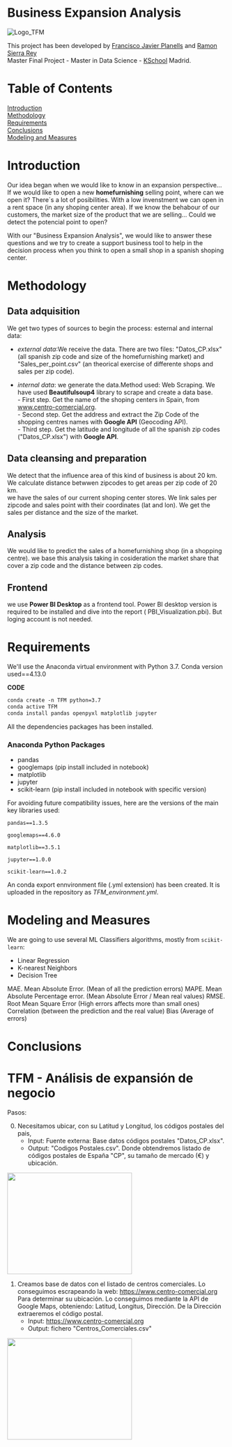 # Business Expansion Analysis
![Logo_TFM](https://user-images.githubusercontent.com/56726458/173163556-e6e82cca-f374-400a-8a60-4f13fa8ca043.JPG)
  
  This project has been developed by [Francisco Javier Planells](https://github.com/fplanells) and [Ramon Sierra Rey](https://github.com/ramonsierrarey)  
Master Final Project - Master in Data Science - [KSchool](https://www.kschool.com/) Madrid.
  
  # Table of Contents

[Introduction](#introduction) <br>
[Methodology](#methodology) <br>
[Requirements](#requirements) <br>
[Conclusions](#conclusions) <br>
[Modeling and Measures](#modeling) <br>


# Introduction

  Our idea began when we would like to know in an expansion perspective... If we would like to open a new **homefurnishing** selling point, where can we open it? There´s a lot of posibilities. With a low invenstment we can open in a rent space (in any shoping center area). If we know the behabour of our customers, the market size of the product that we are selling... Could we detect the potencial point to open?  
  
  With our "Business Expansion Analysis", we would like to answer these questions and  we try to create a support business tool to help in the decision process when you think to open a small shop in a spanish shoping center.

  
# Methodology
  
  ## Data adquisition
We get two types of sources to begin the process: esternal and internal data:
* _external data_:We receive the data. There are two files: "Datos_CP.xlsx" (all spanish zip code and size of the homefurnishing market) and "Sales_per_point.csv"  (an theorical exercise of differente shops and sales per zip code).

* _internal data_: we generate the data.Method used: Web Scraping. We have used **Beautifulsoup4** library to scrape and create a data base.  
                      - First step. Get the name of the shoping centers in Spain, from www.centro-comercial.org.  
                      - Second step. Get the address and extract the Zip Code of the shopping centres names with **Google API** (Geocoding API).  
                      - Third step. Get the latitude and longitude of all the spanish zip codes ("Datos_CP.xlsx") with **Google API**.

## Data cleansing and preparation
We detect that the influence area of this kind of business is about 20 km. We calculate distance betwwen zipcodes to get areas per zip code of 20 km.  
we have the sales of our current shoping center stores. We link sales per zipcode and sales point  with their coordinates (lat and lon). We get the sales per distance and the size of the market.

## Analysis
We would like to predict the sales of a homefurnishing shop (in a shopping centre). we base this analysis taking in cosideration the market share  that cover a zip code and the distance between zip codes. 

  
## Frontend
we use **Power BI Desktop** as a frontend tool. Power BI desktop version is required to be installed and dive into the report ( PBI_Visualization.pbi).
But loging account is not needed.


# Requirements

We'll use the Anaconda virtual environment with Python 3.7.
Conda version used==4.13.0

**CODE**
````markdown
conda create -n TFM python=3.7
conda active TFM
conda install pandas openpyxl matplotlib jupyter
````
All the dependencies packages has been installed.

### Anaconda Python Packages

* pandas
* googlemaps (pip install included in notebook)
* matplotlib
* jupyter
* scikit-learn (pip install included in notebook with specific version)

For avoiding future compatibility issues, here are the versions of the main key libraries used:

```
pandas==1.3.5

googlemaps==4.6.0

matplotlib==3.5.1

jupyter==1.0.0

scikit-learn==1.0.2
```
An conda export ennvironment file (.yml extension) has been created. It is uploaded in the repository as *TFM_environment.yml*.

# Modeling and Measures

We are going to use several ML Classifiers algorithms, mostly from `scikit-learn`:

* Linear Regression
* K-nearest Neighbors
* Decision Tree

MAE. Mean Absolute Error. (Mean of all the prediction errors)
MAPE. Mean Absolute Percentage error. (Mean Absolute Error / Mean real values)
RMSE. Root Mean Square Error (High errors affects more than small ones)
Correlation (between the prediction and the real value)
Bias (Average of errors)



# Conclusions



# TFM - Análisis de expansión de negocio

Pasos:

0. Necesitamos ubicar, con su Latitud y Longitud, los códigos postales del pais, 
   * Input: Fuente externa: Base datos códigos postales "Datos_CP.xlsx".
   * Output: "Codigos Postales.csv". Donde obtendremos listado de códigos postales de España "CP", su tamaño de mercado (€) y ubicación.

  <div align="left"><img src="https://user-images.githubusercontent.com/56726458/161086803-b24acbf4-8cc3-4bc6-9991-82bcbddbff45.JPG" width="286" height="233"> 

1. Creamos base de datos con el listado de centros comerciales. Lo conseguimos escrapeando la web: https://www.centro-comercial.org
   Para determinar su ubicación. Lo conseguimos mediante la API de Google Maps, obteniendo: Latitud, Longitus, Dirección. De la Dirección extraeremos el código postal.
   * Input: https://www.centro-comercial.org
   * Output: fichero "Centros_Comerciales.csv"
   
<div align="left"><img src="https://user-images.githubusercontent.com/56726458/160465542-9ff20102-2ded-491a-b6fc-c69b39414301.JPG" width="286" height="233">

